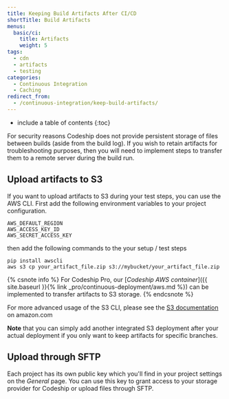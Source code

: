 ```yaml
---
title: Keeping Build Artifacts After CI/CD
shortTitle: Build Artifacts
menus:
  basic/ci:
    title: Artifacts
    weight: 5
tags:
  - cdn
  - artifacts
  - testing
categories:
  - Continuous Integration
  - Caching
redirect_from:
  - /continuous-integration/keep-build-artifacts/
---
```


* include a table of contents
{:toc}

For security reasons Codeship does not provide persistent storage of files between builds (aside from the build log). If you wish to retain artifacts for troubleshooting purposes, then you will need to implement steps to transfer them to a remote server during the build run.

## Upload artifacts to S3

If you want to upload artifacts to S3 during your test steps, you can use the AWS CLI. First add the following environment variables to your project configuration.

```
AWS_DEFAULT_REGION
AWS_ACCESS_KEY_ID
AWS_SECRET_ACCESS_KEY
```

then add the following commands to the your setup / test steps

```shell
pip install awscli
aws s3 cp your_artifact_file.zip s3://mybucket/your_artifact_file.zip
```

{% csnote info %}
For Codeship Pro, our [_Codeship AWS container_]({{ site.baseurl }}{% link _pro/continuous-deployment/aws.md %}) can be implemented to transfer artifacts to S3 storage.
{% endcsnote %}

For more advanced usage of the S3 CLI, please see the [S3 documentation](http://docs.aws.amazon.com/cli/latest/reference/s3/index.html) on amazon.com

**Note** that you can simply add another integrated S3 deployment after your actual deployment if you only want to keep artifacts for specific branches.

## Upload through SFTP

Each project has its own public key which you'll find in your project settings on the *General* page. You can use this key to grant access to your storage provider for Codeship or upload files through SFTP.
